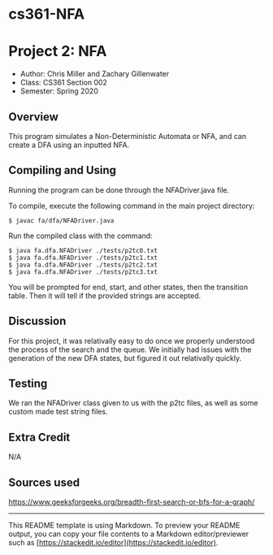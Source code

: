 # cs361-NFA
# Project 2: NFA

* Author: Chris Miller and Zachary Gillenwater
* Class: CS361 Section 002
* Semester: Spring 2020

## Overview

This program simulates a Non-Deterministic Automata or NFA, and can create a DFA using an inputted NFA.

## Compiling and Using

Running the program can be done through the NFADriver.java file.

To compile, execute the following command in the main project directory:
```
$ javac fa/dfa/NFADriver.java
```

Run the compiled class with the command:
```
$ java fa.dfa.NFADriver ./tests/p2tc0.txt  
$ java fa.dfa.NFADriver ./tests/p2tc1.txt 
$ java fa.dfa.NFADriver ./tests/p2tc2.txt 
$ java fa.dfa.NFADriver ./tests/p2tc3.txt 

```
You will be prompted for end, start, and other states, then the transition table. 
Then it will tell if the provided strings are accepted.  

## Discussion

For this project, it was relativally easy to do once we properly understood the process of the search and the queue.
We initially had issues with the generation of the new DFA states, but figured it out relativally quickly.

## Testing

We ran the NFADriver class given to us with the p2tc files, as well as some custom made test string files.

## Extra Credit

N/A

## Sources used

https://www.geeksforgeeks.org/breadth-first-search-or-bfs-for-a-graph/

----------
This README template is using Markdown. To preview your README output, you can copy your file contents to a Markdown editor/previewer such as [https://stackedit.io/editor](https://stackedit.io/editor).
